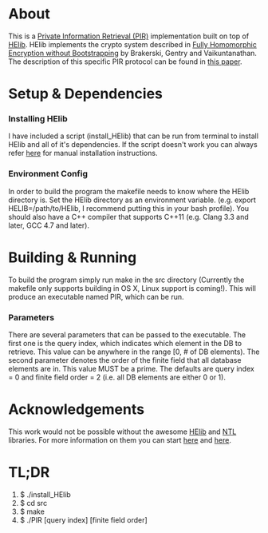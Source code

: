 # About
This is a [Private Information Retrieval (PIR)](http://en.wikipedia.org/wiki/Private_information_retrieval) implementation built on top of [HElib](https://github.com/shaih/HElib/). HElib implements the crypto system described in [Fully Homomorphic Encryption without Bootstrapping](http://eprint.iacr.org/2011/277.pdf) by Brakerski, Gentry and Vaikuntanathan. The description of this specific PIR protocol can be found in [this paper](https://personal.cis.strath.ac.uk/changyu.dong/papers/pir.pdf).

# Setup & Dependencies
### Installing HElib
I have included a script (install_HElib) that can be run from terminal to install HElib and all of it's dependencies. If the script doesn't work you can always refer [here](https://github.com/shaih/HElib/blob/master/INSTALL.txt) for manual installation instructions.
### Environment Config
In order to build the program the makefile needs to know where the HElib directory is. Set the HElib directory as an environment variable. (e.g. export HELIB=/path/to/HElib, I recommend putting this in your bash profile). You should also have a C++ compiler that supports C++11 (e.g. Clang 3.3 and later, GCC 4.7 and later).

# Building & Running
To build the program simply run make in the src directory (Currently the makefile only supports building in OS X, Linux support is coming!). This will produce an executable named PIR, which can be run.
### Parameters
There are several parameters that can be passed to the executable. The first one is the query index, which indicates which element in the DB to retrieve. This value can be anywhere in the range [0, # of DB elements). The second parameter denotes the order of the finite field that all database elements are in. This value MUST be a prime. The defaults are query index = 0 and finite field order = 2 (i.e. all DB elements are either 0 or 1).

# Acknowledgements
This work would not be possible without the awesome [HElib](https://github.com/shaih/HElib) and [NTL](http://www.shoup.net/ntl/) libraries. For more information on them you can start [here](https://eprint.iacr.org/2014/106.pdf) and [here](http://www.cs.dartmouth.edu/~ccpalmer/classes/cs50/Content/Resources/refman.pdf).

# TL;DR
1. $ ./install_HElib
2. $ cd src
3. $ make
4. $ ./PIR [query index] [finite field order]
